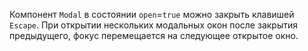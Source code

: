 Компонент `Modal` в состоянии `open`=`true` можно закрыть клавишей `Escape`.
При открытии нескольких модальных окон после закрытия предыдущего, фокус перемещается на следующее открытое окно.

